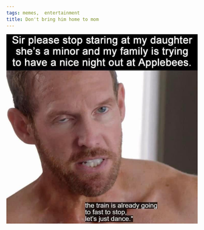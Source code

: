 ```yaml
---
tags: memes,  entertainment
title: Don't bring him home to mom
---
```


![ben](https://raw.githubusercontent.com/muneer78/muneer78.github.io/master/images/pred.jpeg)



